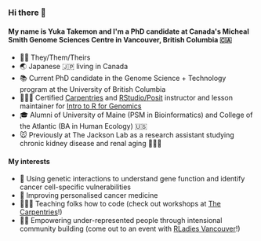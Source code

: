 ### Hi there 👋

#### My name is Yuka Takemon and I'm a PhD candidate at Canada's Micheal Smith Genome Sciences Centre in Vancouver, British Columbia 🇨🇦
- 🏳️‍🌈 They/Them/Theirs
- 🌏 Japanese 🇯🇵 living in Canada
- 📚 Current PhD candidate in the Genome Science + Technology program at the University of British Columbia
- 🧑🏻‍🏫 Certified [Carpentries](https://carpentries.org/instructors/) and [RStudio/Posit](https://education.rstudio.com/trainers/people/takemon+yuka/) instructor and lesson maintainer for [Intro to R for Genomics](https://datacarpentry.org/genomics-r-intro/)
- 🎓 Alumni of University of Maine (PSM in Bioinformatics) and College of the Atlantic (BA in Human Ecology) 🇺🇸
- 🐭 Previously at The Jackson Lab as a research assistant studying chronic kidney disease and renal aging 🫘🧓🏼
  
#### My interests 
- 🧬 Using genetic interactions to understand gene function and identify cancer cell-specific vulnerabilities
- 💊 Improving personalised cancer medicine
- 🧑🏻‍💻 Teaching folks how to code (check out workshops at [The Carpentries](https://carpentries.org/index.html)!)
- 💪🏼 Empowering under-represented people through intensional community building (come out to an event with [RLadies Vancouver](https://www.meetup.com/rladies-vancouver/)!)
